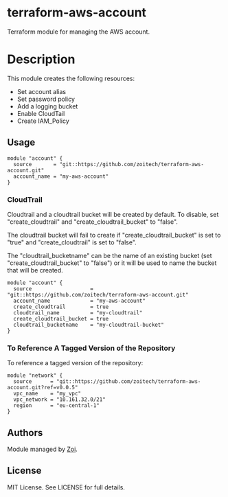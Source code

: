 # terraform-aws-account

Terraform module for managing the AWS account.

# Description

This module creates the following resources:

* Set account alias
* Set password policy
* Add a logging bucket
* Enable CloudTail
* Create IAM_Policy

## Usage

```hcl
module "account" {
  source       = "git::https://github.com/zoitech/terraform-aws-account.git"
  account_name = "my-aws-account"
}
```

### CloudTrail

Cloudtrail and a cloudtrail bucket will be created by default. To disable, set "create_cloudtrail" and "create_cloudtrail_bucket" to "false".

The cloudtrail bucket will fail to create if "create_cloudtrail_bucket" is set to "true" and "create_cloudtrail" is set to "false".

The "cloudtrail_bucketname" can be the name of an existing bucket (set "create_cloudtrail_bucket" to "false") or it will be used to name the bucket that will be created.

```hcl
module "account" {
  source                   = "git::https://github.com/zoitech/terraform-aws-account.git"
  account_name             = "my-aws-account"
  create_cloudtrail        = true
  cloudtrail_name          = "my-cloudtrail"
  create_cloudtrail_bucket = true
  cloudtrail_bucketname    = "my-cloudtrail-bucket"
}
```

### To Reference A Tagged Version of the Repository

To reference a tagged version of the repository:

```hcl
module "network" {
  source      = "git::https://github.com/zoitech/terraform-aws-account.git?ref=v0.0.5"
  vpc_name    = "my_vpc"
  vpc_network = "10.161.32.0/21"
  region      = "eu-central-1"
}
```

## Authors
Module managed by [Zoi](https://github.com/zoitech).

## License
MIT License. See LICENSE for full details.

